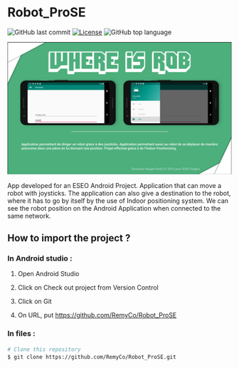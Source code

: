 # Robot_ProSE

![GitHub last commit](https://img.shields.io/github/last-commit/RemyCo/Robot_ProSE)
[![License](https://img.shields.io/github/license/RemyCo/Robot_ProSE?color=red)](https://github.com/RemyCo/Robot_ProSE/blob/master/LICENSE)
![GitHub top language](https://img.shields.io/github/languages/top/RemyCo/Robot_ProSE)

![WhereIsRob](img/WhereIsRob-Screen.jpg)

App developed for an ESEO Android Project. Application that can move a robot with joysticks. The application can also give a destination to the robot, where it has to go by itself by the use of Indoor positioning system. We can see the robot position on the Android Application when connected to the same network.

## How to import the project ?

### In Android studio :

1. Open Android Studio

2. Click on Check out project from Version Control

3. Click on Git

4. On URL, put https://github.com/RemyCo/Robot_ProSE

### In files :

```bash
# Clone this repository
$ git clone https://github.com/RemyCo/Robot_ProSE.git
```
